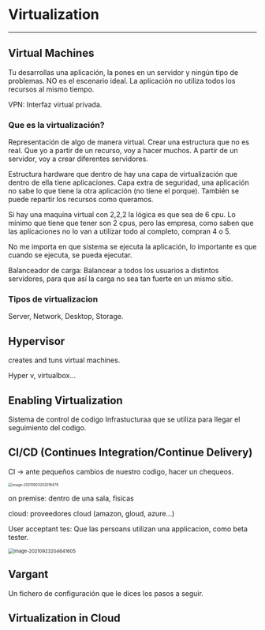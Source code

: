 # Virtualization

------

## Virtual Machines

Tu desarrollas una aplicación, la pones en un servidor y ningún tipo de problemas. NO es el escenario ideal. La aplicación no utiliza todos los recursos al mismo tiempo.

VPN: Interfaz virtual privada. 



### Que es la virtualización?

Representación de algo de manera virtual. Crear una estructura que no es real. Que yo a partir de un recurso, voy a hacer muchos. A partir de un servidor, voy a crear diferentes servidores. 

Estructura hardware que dentro de hay una capa de virtualización que dentro de ella tiene aplicaciones. Capa extra de seguridad, una aplicación no sabe lo que tiene la otra aplicación (no tiene el porque). También se puede repartir los recursos como queramos. 

 

Si hay una maquina virtual con 2,2,2 la lógica es que sea de 6 cpu. Lo mínimo que tiene que tener son 2 cpus, pero las empresa, como saben que las aplicaciones no lo van a utilizar todo al completo, compran 4 o 5. 



No me importa en que sistema se ejecuta la aplicación, lo importante es que cuando se ejecuta, se pueda ejecutar. 



Balanceador de carga: Balancear a todos los usuarios a distintos servidores, para que así la carga no sea tan fuerte en un mismo sitio. 



### Tipos de virtualizacion

Server, Network, Desktop, Storage.



## Hypervisor

creates and tuns virtual machines.

Hyper v, virtualbox...



## Enabling Virtualization

Sistema de control de codigo Infrastucturaa que se utiliza para llegar el seguimiento del codigo.

## CI/CD (Continues Integration/Continue Delivery)

CI -> ante pequeños cambios de nuestro codigo, hacer un chequeos.

<img src="C:\Users\rcasa\AppData\Roaming\Typora\typora-user-images\image-20210923202016478.png" alt="image-20210923202016478" style="zoom:50%;" />

on premise: dentro de una sala, fisicas

cloud: proveedores cloud (amazon, gloud, azure...)



User acceptant tes: Que las persoans utilizan una applicacion, como beta tester.



<img src="C:\Users\rcasa\AppData\Roaming\Typora\typora-user-images\image-20210923204641605.png" alt="image-20210923204641605" style="zoom: 67%;" />

## Vargant

Un fichero de configuración que le dices los pasos a seguir.



## Virtualization in Cloud




